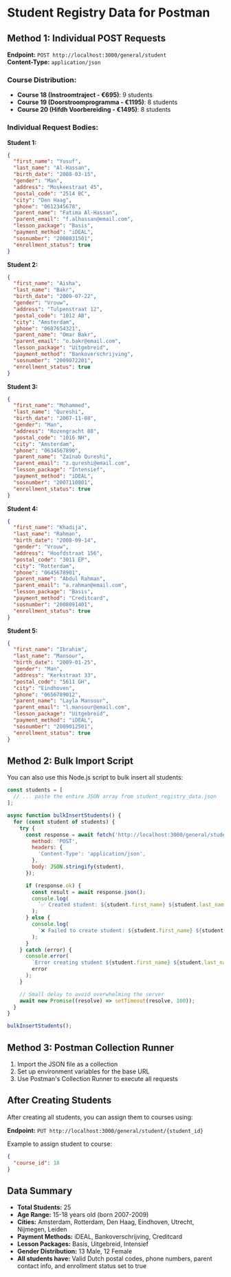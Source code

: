 # Student Registry Data for Postman

## Method 1: Individual POST Requests

**Endpoint:** `POST http://localhost:3000/general/student`  
**Content-Type:** `application/json`

### Course Distribution:

- **Course 18 (Instroomtraject - €695)**: 9 students
- **Course 19 (Doorstroomprogramma - €1195)**: 8 students
- **Course 20 (Hifdh Voorbereiding - €1495)**: 8 students

### Individual Request Bodies:

**Student 1:**

```json
{
  "first_name": "Yusuf",
  "last_name": "Al-Hassan",
  "birth_date": "2008-03-15",
  "gender": "Man",
  "address": "Moskeestraat 45",
  "postal_code": "2514 BC",
  "city": "Den Haag",
  "phone": "0612345678",
  "parent_name": "Fatima Al-Hassan",
  "parent_email": "f.alhassan@email.com",
  "lesson_package": "Basis",
  "payment_method": "iDEAL",
  "sosnumber": "2008031501",
  "enrollment_status": true
}
```

**Student 2:**

```json
{
  "first_name": "Aisha",
  "last_name": "Bakr",
  "birth_date": "2009-07-22",
  "gender": "Vrouw",
  "address": "Tulpenstraat 12",
  "postal_code": "1012 AB",
  "city": "Amsterdam",
  "phone": "0687654321",
  "parent_name": "Omar Bakr",
  "parent_email": "o.bakr@email.com",
  "lesson_package": "Uitgebreid",
  "payment_method": "Bankoverschrijving",
  "sosnumber": "2009072201",
  "enrollment_status": true
}
```

**Student 3:**

```json
{
  "first_name": "Mohammed",
  "last_name": "Qureshi",
  "birth_date": "2007-11-08",
  "gender": "Man",
  "address": "Rozengracht 88",
  "postal_code": "1016 NH",
  "city": "Amsterdam",
  "phone": "0634567890",
  "parent_name": "Zainab Qureshi",
  "parent_email": "z.qureshi@email.com",
  "lesson_package": "Intensief",
  "payment_method": "iDEAL",
  "sosnumber": "2007110801",
  "enrollment_status": true
}
```

**Student 4:**

```json
{
  "first_name": "Khadija",
  "last_name": "Rahman",
  "birth_date": "2008-09-14",
  "gender": "Vrouw",
  "address": "Hoofdstraat 156",
  "postal_code": "3011 EP",
  "city": "Rotterdam",
  "phone": "0645678901",
  "parent_name": "Abdul Rahman",
  "parent_email": "a.rahman@email.com",
  "lesson_package": "Basis",
  "payment_method": "Creditcard",
  "sosnumber": "2008091401",
  "enrollment_status": true
}
```

**Student 5:**

```json
{
  "first_name": "Ibrahim",
  "last_name": "Mansour",
  "birth_date": "2009-01-25",
  "gender": "Man",
  "address": "Kerkstraat 33",
  "postal_code": "5611 GH",
  "city": "Eindhoven",
  "phone": "0656789012",
  "parent_name": "Layla Mansour",
  "parent_email": "l.mansour@email.com",
  "lesson_package": "Uitgebreid",
  "payment_method": "iDEAL",
  "sosnumber": "2009012501",
  "enrollment_status": true
}
```

## Method 2: Bulk Import Script

You can also use this Node.js script to bulk insert all students:

```javascript
const students = [
  // ... paste the entire JSON array from student_registry_data.json
];

async function bulkInsertStudents() {
  for (const student of students) {
    try {
      const response = await fetch('http://localhost:3000/general/student', {
        method: 'POST',
        headers: {
          'Content-Type': 'application/json',
        },
        body: JSON.stringify(student),
      });

      if (response.ok) {
        const result = await response.json();
        console.log(
          `✅ Created student: ${student.first_name} ${student.last_name} (ID: ${result.id})`
        );
      } else {
        console.log(
          `❌ Failed to create student: ${student.first_name} ${student.last_name}`
        );
      }
    } catch (error) {
      console.error(
        `Error creating student ${student.first_name} ${student.last_name}:`,
        error
      );
    }

    // Small delay to avoid overwhelming the server
    await new Promise((resolve) => setTimeout(resolve, 100));
  }
}

bulkInsertStudents();
```

## Method 3: Postman Collection Runner

1. Import the JSON file as a collection
2. Set up environment variables for the base URL
3. Use Postman's Collection Runner to execute all requests

## After Creating Students

After creating all students, you can assign them to courses using:

**Endpoint:** `PUT http://localhost:3000/general/student/{student_id}`

Example to assign student to course:

```json
{
  "course_id": 18
}
```

## Data Summary

- **Total Students:** 25
- **Age Range:** 15-18 years old (born 2007-2009)
- **Cities:** Amsterdam, Rotterdam, Den Haag, Eindhoven, Utrecht, Nijmegen, Leiden
- **Payment Methods:** iDEAL, Bankoverschrijving, Creditcard
- **Lesson Packages:** Basis, Uitgebreid, Intensief
- **Gender Distribution:** 13 Male, 12 Female
- **All students have:** Valid Dutch postal codes, phone numbers, parent contact info, and enrollment status set to true
